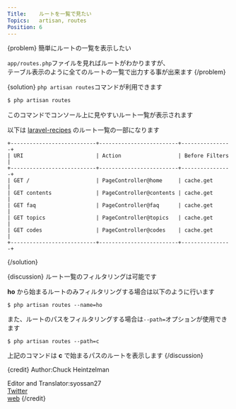 ```yaml
---
Title:    ルートを一覧で見たい
Topics:   artisan, routes
Position: 6
---
```


{problem}
簡単にルートの一覧を表示したい

`app/routes.php`ファイルを見ればルートがわかりますが、  
テーブル表示のように全てのルートの一覧で出力する事が出来ます
{/problem}

{solution}
`php artisan routes`コマンドが利用できます

```bash
$ php artisan routes
```

このコマンドでコンソール上に見やすいルート一覧が表示されます

以下は [laravel-recipes](http://laravel-recipes.com) のルート一覧の一部になります

```text
+---------------------------+-------------------------+----------------+
| URI                       | Action                  | Before Filters |
+---------------------------+-------------------------+----------------+
| GET /                     | PageController@home     | cache.get      |
| GET contents              | PageController@contents | cache.get      |
| GET faq                   | PageController@faq      | cache.get      |
| GET topics                | PageController@topics   | cache.get      |
| GET codes                 | PageController@codes    | cache.get      |
+---------------------------+-------------------------+----------------+
```
{/solution}

{discussion}
ルート一覧のフィルタリングは可能です

**ho** から始まるルートのみフィルタリングする場合は以下のように行います

```text
$ php artisan routes --name=ho
```

また、ルートのパスをフィルタリングする場合は`--path=`オプションが使用できます

```text
$ php artisan routes --path=c
```
上記のコマンドは **c** で始まるパスのルートを表示します
{/discussion}

{credit}
Author:Chuck Heintzelman

Editor and Translator:syossan27  
[Twitter](https://twitter.com/syossan27)  
[web](http://syossan.hateblo.jp/0)
{/credit}
